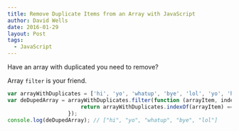 ```yaml
---
title: Remove Duplicate Items from an Array with JavaScript
author: David Wells
date: 2016-01-29
layout: Post
tags:
  - JavaScript
---
```


Have an array with duplicated you need to remove?

Array `filter` is your friend.

```js
var arrayWithDuplicates = ['hi', 'yo', 'whatup', 'bye', 'lol', 'yo', 'hi', 'bye'];
var deDupedArray = arrayWithDuplicates.filter(function (arrayItem, index) {
                       return arrayWithDuplicates.indexOf(arrayItem) === index;
                   });
console.log(deDupedArray); // ["hi", "yo", "whatup", "bye", "lol"]
```
